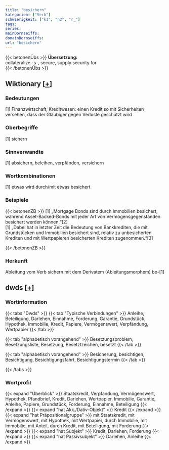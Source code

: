 ```yaml
---
title: "besichern"
kategorien: ["Verb"]
schwierigkeit: ["k1", "h2", "r_"]
tags:
series:
mainDornseiffs:
domainDornseiffs:
url: "besichern"
---
```


{{< betonenÜbs >}}
**Übersetzung:**  
collateralize -s-, secure, supply security for  
{{< /betonenÜbs >}}

## Wiktionary [[+](https://de.wiktionary.org/wiki/besichern)]

### Bedeutungen
[1] Finanzwirtschaft, Kreditwesen: einen Kredit so mit Sicherheiten versehen, dass der Gläubiger gegen Verluste geschützt wird  

### Oberbegriffe
[1] sichern  

### Sinnverwandte
[1] absichern, beleihen, verpfänden, versichern  

### Wortkombinationen
[1] etwas wird durch/mit etwas besichert  

### Beispiele
{{< betonenZB >}}
[1] „Mortgage Bonds sind durch Immobilien besichert, während Asset-Backed-Bonds mit jeder Art von Vermögensgegenständen besichert werden können.“[2]  
[1] „Dabei hat in letzter Zeit die Bedeutung von Bankkrediten, die mit Grundstücken und Immobilien besichert sind, relativ zu unbesicherten Krediten und mit Wertpapieren besicherten Krediten zugenommen.“[3]  

{{< /betonenZB >}}
### Herkunft
Ableitung vom Verb sichern mit dem Derivatem (Ableitungsmorphem) be-[1]  



## dwds [[+](https://www.dwds.de/wb/besichern)]

### Wortinformation
{{< tabs "Dwds" >}}
{{< tab "Typische Verbindungen" >}}
Anleihe, Beteiligung, Darlehen, Einnahme, Forderung, Garantie, Grundstück, Hypothek, Immobilie, Kredit, Papiere, Vermögenswert, Verpfändung, Wertpapier
{{< /tab >}}

{{< tab "alphabetisch vorangehend" >}}
Besetzungsproblem, Besetzungsliste, Besetzung, Besetztzeichen, besetzt
{{< /tab >}}

{{< tab "alphabetisch vorangehend" >}}
Besicherung, besichtigen, Besichtigung, Besichtigungsfahrt, Besichtigungstermin
{{< /tab >}}

{{< /tabs >}}

### Wortprofil
{{< expand "Überblick" >}} Staatskredit, Verpfändung, Vermögenswert, Hypothek, Pfandbrief, Kredit, Darlehen, Wertpapier, Immobilie, Garantie, Anleihe, Papiere, Grundstück, Forderung, Einnahme, Beteiligung {{< /expand >}}
{{< expand "hat Akk./Dativ-Objekt" >}} Kredit {{< /expand >}}
{{< expand "hat Präpositionalgruppe" >}} mit Staatskredit, mit Vermögenswert, mit Hypothek, mit Wertpapier, durch Immobilie, mit Immobilie, mit Anteil, durch Kredit, mit Beteiligung, mit Forderung {{< /expand >}}
{{< expand "hat Subjekt" >}} Kredit, Darlehen, Forderung {{< /expand >}}
{{< expand "hat Passivsubjekt" >}} Darlehen, Anleihe {{< /expand >}}

